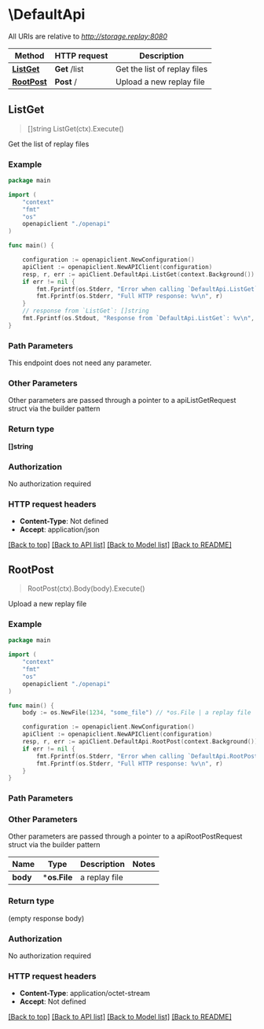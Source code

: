 # \DefaultApi

All URIs are relative to *http://storage.replay:8080*

Method | HTTP request | Description
------------- | ------------- | -------------
[**ListGet**](DefaultApi.md#ListGet) | **Get** /list | Get the list of replay files
[**RootPost**](DefaultApi.md#RootPost) | **Post** / | Upload a new replay file



## ListGet

> []string ListGet(ctx).Execute()

Get the list of replay files

### Example

```go
package main

import (
    "context"
    "fmt"
    "os"
    openapiclient "./openapi"
)

func main() {

    configuration := openapiclient.NewConfiguration()
    apiClient := openapiclient.NewAPIClient(configuration)
    resp, r, err := apiClient.DefaultApi.ListGet(context.Background()).Execute()
    if err != nil {
        fmt.Fprintf(os.Stderr, "Error when calling `DefaultApi.ListGet``: %v\n", err)
        fmt.Fprintf(os.Stderr, "Full HTTP response: %v\n", r)
    }
    // response from `ListGet`: []string
    fmt.Fprintf(os.Stdout, "Response from `DefaultApi.ListGet`: %v\n", resp)
}
```

### Path Parameters

This endpoint does not need any parameter.

### Other Parameters

Other parameters are passed through a pointer to a apiListGetRequest struct via the builder pattern


### Return type

**[]string**

### Authorization

No authorization required

### HTTP request headers

- **Content-Type**: Not defined
- **Accept**: application/json

[[Back to top]](#) [[Back to API list]](../README.md#documentation-for-api-endpoints)
[[Back to Model list]](../README.md#documentation-for-models)
[[Back to README]](../README.md)


## RootPost

> RootPost(ctx).Body(body).Execute()

Upload a new replay file

### Example

```go
package main

import (
    "context"
    "fmt"
    "os"
    openapiclient "./openapi"
)

func main() {
    body := os.NewFile(1234, "some_file") // *os.File | a replay file

    configuration := openapiclient.NewConfiguration()
    apiClient := openapiclient.NewAPIClient(configuration)
    resp, r, err := apiClient.DefaultApi.RootPost(context.Background()).Body(body).Execute()
    if err != nil {
        fmt.Fprintf(os.Stderr, "Error when calling `DefaultApi.RootPost``: %v\n", err)
        fmt.Fprintf(os.Stderr, "Full HTTP response: %v\n", r)
    }
}
```

### Path Parameters



### Other Parameters

Other parameters are passed through a pointer to a apiRootPostRequest struct via the builder pattern


Name | Type | Description  | Notes
------------- | ------------- | ------------- | -------------
 **body** | ***os.File** | a replay file | 

### Return type

 (empty response body)

### Authorization

No authorization required

### HTTP request headers

- **Content-Type**: application/octet-stream
- **Accept**: Not defined

[[Back to top]](#) [[Back to API list]](../README.md#documentation-for-api-endpoints)
[[Back to Model list]](../README.md#documentation-for-models)
[[Back to README]](../README.md)

